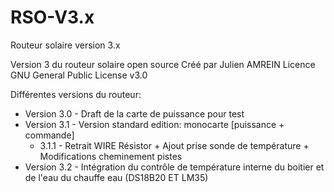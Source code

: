 # RSO-V3.x
Routeur solaire version 3.x

Version 3 du routeur solaire open source
Créé par Julien AMREIN
Licence GNU  General Public License v3.0

Différentes versions du routeur:
  - Version 3.0 - Draft de la carte de puissance pour test
  - Version 3.1 - Version standard edition: monocarte [puissance + commande]
	- 3.1.1 - Retrait WIRE Résistor + Ajout prise sonde de température + Modifications cheminement pistes
  - Version 3.2 - Intégration du contrôle de température interne du boitier et de l'eau du chauffe eau (DS18B20 ET LM35)
